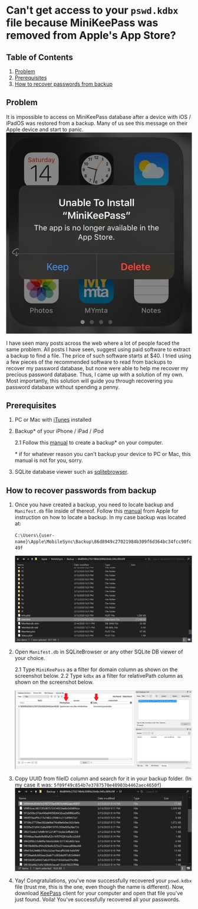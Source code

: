 # Can't get access to your `pswd.kdbx` file because MiniKeePass was removed from Apple's App Store?

## Table of Contents
1. [Problem](#problem)
2. [Prerequisites](#prerequisites)
3. [How to recover passwords from backup](#how-to-recover-passwords-from-backup)

## Problem

It is impossible to access on MiniKeePass database after a device with iOS / iPadOS was restored from a backup.
Many of us see this message on their Apple device and start to panic.
![minikeepass-was-removed-from-app-store-ss](./message-that-makes-everyone-panic.jpg)

I have seen many posts across the web where a lot of people faced the same problem. 
All posts I have seen, suggest using paid software to extract a backup to find a file. 
The price of such software starts at $40. 
I tried using a few pieces of the recommended software to read from backups to recover my password database,
but none were able to help me recover my precious password database. 
Thus, I came up with a solution of my own. 
Most importantly, this solution will guide you through recovering you password database without spending a penny.

## Prerequisites

1. PC or Mac with [iTunes](https://support.apple.com/downloads/itunes) installed
2. Backup* of your iPhone / iPad / iPod
    
    2.1 Follow this [manual](https://support.apple.com/en-us/HT203977#computer) to create a backup* on your computer.
    
    \* if for whatever reason you can't backup your device to PC or Mac, this manual is not for you, sorry.
3. SQLite database viewer such as [sqlitebrowser](https://sqlitebrowser.org/).

## How to recover passwords from backup

1. Once you have created a backup,  you need to locate backup and `Manifest.db` file inside of thereof. Follow this 
[manual](https://support.apple.com/en-us/HT204215#findiTunes) from Apple for instruction on how to locate a backup.
In my case backup was located at: 

    `C:\Users\{user-name}\Apple\MobileSync\Backup\86d8949c27021984b309f6d364bc34fcc90fc49f`
    
    ![screenshot of manifest db location](./manifest-db-location.png)
    
2. Open `Manifest.db` in SQLiteBrowser or any other SQLite DB viewer of your choice.

    2.1 Type `MiniKeePass` as a filter for domain column as shown on the screenshot below.
    2.2 Type `kdbx` as a filter for relativePath column as shown on the screenshot below.
    
    ![screenshot of filtered db](./filtering-manifest-db.png)
    
3. Copy UUID from fileID column and search for it in your backup folder. 
(In my case it was: `5f09f49c854b7e3787570e40903b4462aec4650f`)
![screenshot of uuid of pswd.kdbx file](./uuid-pswd-file.png)

4. Yay! Congratulations, you've now successfully recovered your `pswd.kdbx` file (trust me, this is the one, 
even though the name is different). Now, download [KeePass](https://keepass.info/download.html) 
client for your computer and open that file you've just found. Voila! You've successfully recovered all your passwords.
    
    
